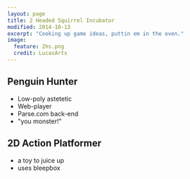 ```yaml
---
layout: page
title: 2 Headed Squirrel Incubator
modified: 2014-10-13
excerpt: "Cooking up game ideas, puttin em in the oven."
image:
  feature: 2hs.png
  credit: LucasArts
---
```


## Penguin Hunter
* Low-poly astetetic
* Web-player
* Parse.com back-end
* "you monster!"

## 2D Action Platformer
* a toy to juice up
* uses bleepbox
